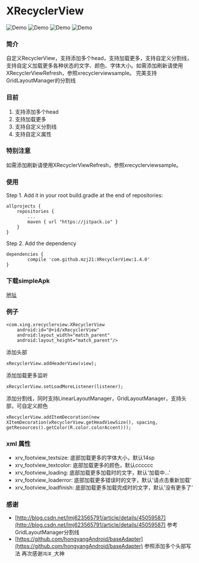 # XRecyclerView
![Demo](https://github.com/mzj21/xrecyclerview/blob/master/screenshots/1.gif?raw=true)
![Demo](https://github.com/mzj21/xrecyclerview/blob/master/screenshots/2.gif?raw=true)
![Demo](https://github.com/mzj21/xrecyclerview/blob/master/screenshots/3.png?raw=true)
![Demo](https://github.com/mzj21/xrecyclerview/blob/master/screenshots/4.png?raw=true)

### 简介
自定义RecyclerView，支持添加多个head，支持加载更多，支持自定义分割线，支持自定义加载更多各种状态的文字、颜色、字体大小。如需添加刷新请使用XRecyclerViewRefresh，参照xrecyclerviewsample。
完美支持GridLayoutManager的分割线
### 目前
1. 支持添加多个head
2. 支持加载更多
3. 支持自定义分割线
4. 支持自定义属性

### 特别注意
如需添加刷新请使用XRecyclerViewRefresh，参照xrecyclerviewsample。

### 使用
Step 1. Add it in your root build.gradle at the end of repositories:
```
allprojects {
	repositories {
		...
		maven { url "https://jitpack.io" }
	}
}
```

Step 2. Add the dependency
```
dependencies {
	    compile 'com.github.mzj21:XRecyclerView:1.4.0'
}
```

### 下载simpleApk
[地址](https://github.com/mzj21/xrecyclerview/blob/master/xrecyclerviewsample.apk?raw=true)

### 例子
```
<com.xing.xrecyclerview.XRecyclerView
    android:id="@+id/xRecyclerView"
    android:layout_width="match_parent"
    android:layout_height="match_parent"/>
```
添加头部
```
xRecyclerView.addHeaderView(view);
```
添加加载更多监听
```
xRecyclerView.setLoadMoreListener(listener); 
```
添加分割线，同时支持LinearLayoutManager，GridLayoutManager，支持头部，可自定义颜色
```
xRecyclerView.addItemDecoration(new XItemDecoration(xRecyclerView.getHeadViewSize(), spacing, getResources().getColor(R.color.colorAccent)));
```

### xml 属性
- xrv_footview_textsize: 				底部加载更多的字体大小，默认14sp
- xrv_footview_textcolor: 				底部加载更多的颜色，默认cccccc
- xrv_footview_loading: 				底部加载更多加载时的文字，默认'加载中&#8230;'
- xrv_footview_loaderror: 				底部加载更多错误时的文字，默认'请点击重新加载'
- xrv_footview_loadfinish:  			底部加载更多加载完成时的文字，默认'没有更多了'

### 感谢
* [http://blog.csdn.net/lmj623565791/article/details/45059587](http://blog.csdn.net/lmj623565791/article/details/45059587)
	参考GridLayoutManager分割线
* [https://github.com/hongyangAndroid/baseAdapter](https://github.com/hongyangAndroid/baseAdapter)
	参照添加多个头部写法
    再次感谢`鸿洋_`大神
